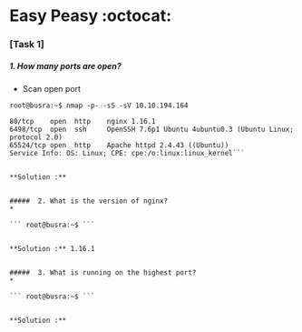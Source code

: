 # Easy Peasy :octocat:

### [Task 1]


#####  1. How many ports are open?
* Scan open port 

```root@busra:~$ nmap -p- -sS -sV 10.10.194.164```
```PORT      STATE SERVICE VERSION
80/tcp    open  http    nginx 1.16.1
6498/tcp  open  ssh     OpenSSH 7.6p1 Ubuntu 4ubuntu0.3 (Ubuntu Linux; protocol 2.0)
65524/tcp open  http    Apache httpd 2.4.43 ((Ubuntu))
Service Info: OS: Linux; CPE: cpe:/o:linux:linux_kernel```


**Solution :** 


#####  2. What is the version of nginx?
* 

``` root@busra:~$ ```


**Solution :** 1.16.1


#####  3. What is running on the highest port?
* 

``` root@busra:~$ ```


**Solution :** 
